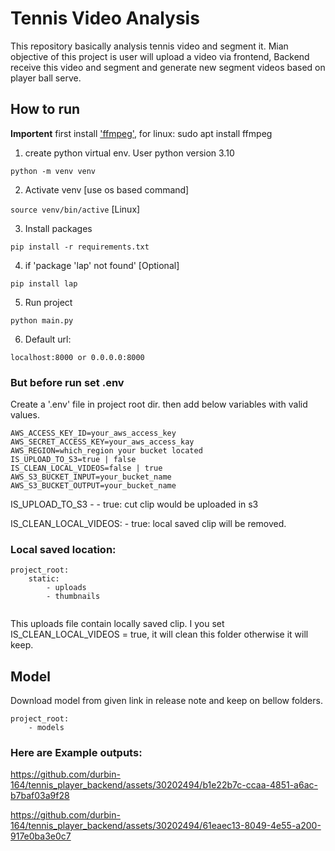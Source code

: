 # Tennis Video Analysis
This repository basically analysis tennis video and segment it. 
Mian objective of this project is user will upload a video via frontend, 
Backend receive this video and segment and generate new segment videos based on 
player ball serve. 

## How to run
**Importent** first install ['ffmpeg'](https://ffmpeg.org/), for linux: sudo apt install ffmpeg
1. create  python virtual env.
User python version 3.10

``python -m venv venv``

2. Activate venv [use os based command]

``source venv/bin/active`` [Linux]

3. Install packages

``pip install -r requirements.txt``

4. if 'package 'lap' not found' [Optional]

``pip install lap``

5. Run project

``python main.py``

6. Default url:

``localhost:8000 or 0.0.0.0:8000``


### But before run set .env
Create a '.env' file in project root dir. then add below variables with valid values. 
```angular2html
AWS_ACCESS_KEY_ID=your_aws_access_key
AWS_SECRET_ACCESS_KEY=your_aws_access_kay
AWS_REGION=which_region your bucket located
IS_UPLOAD_TO_S3=true | false
IS_CLEAN_LOCAL_VIDEOS=false | true
AWS_S3_BUCKET_INPUT=your_bucket_name
AWS_S3_BUCKET_OUTPUT=your_bucket_name
```
IS_UPLOAD_TO_S3 - 
    - true: cut clip would be uploaded in s3

IS_CLEAN_LOCAL_VIDEOS:
    - true: local saved clip will be removed. 

### Local saved location:
```
project_root:
    static:
        - uploads
        - thumbnails
        
```
This uploads file contain locally saved clip. 
I you set 
IS_CLEAN_LOCAL_VIDEOS = true, it will clean this folder
otherwise it will keep. 


## Model 
Download model from given link in release note and
keep on bellow folders. 
```angular2html
project_root:
    - models
```

### Here are Example outputs:

https://github.com/durbin-164/tennis_player_backend/assets/30202494/b1e22b7c-ccaa-4851-a6ac-b7baf03a9f28

https://github.com/durbin-164/tennis_player_backend/assets/30202494/61eaec13-8049-4e55-a200-917e0ba3e0c7







